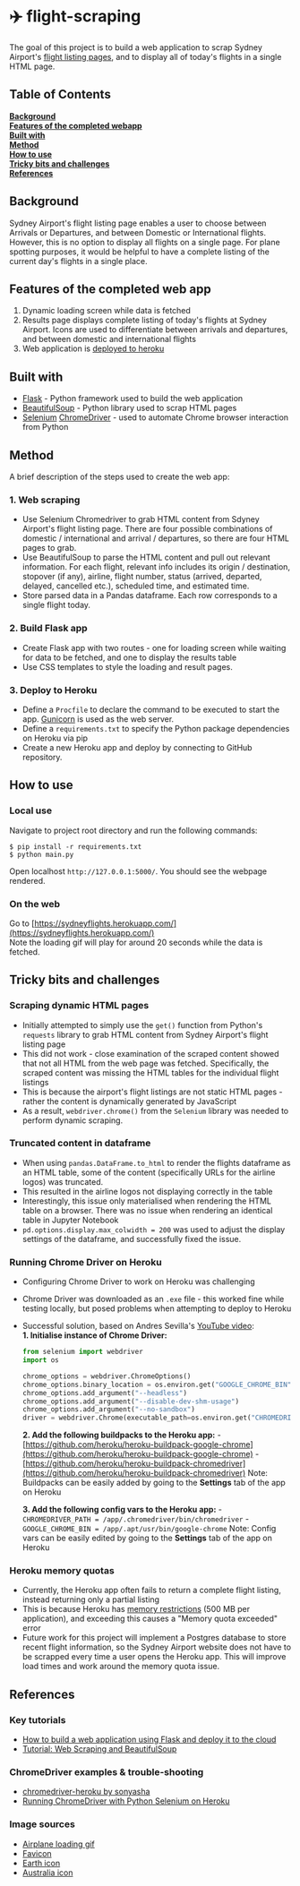 # :airplane: flight-scraping
The goal of this project is to build a web application to scrap Sydney Airport's [flight listing pages](https://www.sydneyairport.com.au/flights/), and to display all of today's flights in a single HTML page.

## Table of Contents
**[Background](#Background)**<br>
**[Features of the completed webapp](#Features-of-the-completed-web-app)**<br>
**[Built with](#Build-with)**<br>
**[Method](#Method)**<br>
**[How to use](#How-to-use)**<br>
**[Tricky bits and challenges](#Tricky-bits-and-challenges)**<br>
**[References](#References)**<br>

## Background
Sydney Airport's flight listing page enables a user to choose between Arrivals or Departures, and between Domestic or International flights. However, this is no option to display all flights on a single page. For plane spotting purposes, it would be helpful to have a complete listing of the current day's flights in a single place.


## Features of the completed web app
1. Dynamic loading screen while data is fetched
2. Results page displays complete listing of today's flights at Sydney Airport. Icons are used to differentiate between arrivals and departures, and between domestic and international flights
3. Web application is [deployed to heroku](https://sydneyflights.herokuapp.com/)


## Built with
- [Flask](https://flask.palletsprojects.com/en/1.0.x/) - Python framework used to build the web application
- [BeautifulSoup](https://www.crummy.com/software/BeautifulSoup/bs4/doc/) - Python library used to scrap HTML pages
- [Selenium](https://pypi.org/project/selenium/) [ChromeDriver](http://chromedriver.chromium.org/getting-started) - used to automate Chrome browser interaction from Python


## Method
A brief description of the steps used to create the web app:

### 1. Web scraping
- Use Selenium Chromedriver to grab HTML content from Sdyney Airport's flight listing page. There are four possible combinations of domestic / international and arrival / departures, so there are four HTML pages to grab.
- Use BeautifulSoup to parse the HTML content and pull out relevant information. For each flight, relevant info includes its origin / destination, stopover (if any), airline, flight number, status (arrived, departed, delayed, cancelled etc.), scheduled time, and estimated time.
- Store parsed data in a Pandas dataframe. Each row corresponds to a single flight today.

### 2. Build Flask app
- Create Flask app with two routes - one for loading screen while waiting for data to be fetched, and one to display the results table
- Use CSS templates to style the loading and result pages.

### 3. Deploy to Heroku
- Define a `Procfile` to declare the command to be executed to start the app. [Gunicorn](https://gunicorn.org/) is used as the web server.
- Define a `requirements.txt` to specify the Python package dependencies on Heroku via pip
- Create a new Heroku app and deploy by connecting to GitHub repository.


## How to use

### Local use
Navigate to project root directory and run the following commands:
```console
$ pip install -r requirements.txt
$ python main.py
```
Open localhost `http://127.0.0.1:5000/`. You should see the webpage rendered.

### On the web
Go to [https://sydneyflights.herokuapp.com/](https://sydneyflights.herokuapp.com/)  
Note the loading gif will play for around 20 seconds while the data is fetched.

## Tricky bits and challenges
### Scraping dynamic HTML pages
- Initially attempted to simply use the `get()` function from Python's `requests` library to grab HTML content from Sydney Airport's flight listing page
- This did not work - close examination of the scraped content showed that not all HTML from the web page was fetched. Specifically, the scraped content was missing the HTML tables for the individual flight listings
- This is because the airport's flight listings are not static HTML pages - rather the content is dynamically generated by JavaScript
- As a result, `webdriver.chrome()` from the `Selenium` library was needed to perform dynamic scraping.
 
### Truncated content in dataframe
- When using `pandas.DataFrame.to_html` to render the flights dataframe as an HTML table, some of the content (specifically URLs for the airline logos) was truncated.
- This resulted in the airline logos not displaying correctly in the table
- Interestingly, this issue only materialised when rendering the HTML table on a browser. There was no issue when rendering an identical table in Jupyter Notebook
- `pd.options.display.max_colwidth = 200` was used to adjust the display settings of the dataframe, and successfully fixed the issue.

### Running Chrome Driver on Heroku
- Configuring Chrome Driver to work on Heroku was challenging
- Chrome Driver was downloaded as an `.exe` file - this worked fine while testing locally, but posed problems when attempting to deploy to Heroku
- Successful solution, based on Andres Sevilla's [YouTube video](https://www.youtube.com/watch?v=Ven-pqwk3ec&fbclid=IwAR2zpRZK8rdvqgzsOPcwMZMzpp8N-hE6YlMcW-mQivaxy2u7iXmwCDe-Mcw):  
    **1. Initialise instance of Chrome Driver:**
    ```python
    from selenium import webdriver
    import os

    chrome_options = webdriver.ChromeOptions()
    chrome_options.binary_location = os.environ.get("GOOGLE_CHROME_BIN")
    chrome_options.add_argument("--headless")
    chrome_options.add_argument("--disable-dev-shm-usage")
    chrome_options.add_argument("--no-sandbox")
    driver = webdriver.Chrome(executable_path=os.environ.get("CHROMEDRIVER_PATH"), chrome_options=chrome_options)
    ```

    **2. Add the following buildpacks to the Heroku app:**
        - [https://github.com/heroku/heroku-buildpack-google-chrome](https://github.com/heroku/heroku-buildpack-google-chrome)
        - [https://github.com/heroku/heroku-buildpack-chromedriver](https://github.com/heroku/heroku-buildpack-chromedriver)
        Note: Buildpacks can be easily added by going to the **Settings** tab of the app on Heroku

    **3. Add the following config vars to the Heroku app:**
        - `CHROMEDRIVER_PATH = /app/.chromedriver/bin/chromedriver`
        - `GOOGLE_CHROME_BIN = /app/.apt/usr/bin/google-chrome`
        Note: Config vars can be easily edited by going to the **Settings** tab of the app on Heroku


### Heroku memory quotas
- Currently, the Heroku app often fails to return a complete flight listing, instead returning only a partial listing
- This is because Heroku has [memory restrictions](https://devcenter.heroku.com/articles/limits) (500 MB per application), and exceeding this causes a "Memory quota exceeded" error
- Future work for this project will implement a Postgres database to store recent flight information, so the Sydney Airport website does not have to be scrapped every time a user opens the Heroku app. This will improve load times and work around the memory quota issue.


## References

### Key tutorials
- [How to build a web application using Flask and deploy it to the cloud](https://www.freecodecamp.org/news/how-to-build-a-web-application-using-flask-and-deploy-it-to-the-cloud-3551c985e492/)
- [Tutorial: Web Scraping and BeautifulSoup](https://www.dataquest.io/blog/web-scraping-beautifulsoup/)

### ChromeDriver examples & trouble-shooting
- [chromedriver-heroku by sonyasha](https://github.com/sonyasha/chromedriver-heroku)
- [Running ChromeDriver with Python Selenium on Heroku](https://www.youtube.com/watch?v=Ven-pqwk3ec&fbclid=IwAR2zpRZK8rdvqgzsOPcwMZMzpp8N-hE6YlMcW-mQivaxy2u7iXmwCDe-Mcw)

### Image sources
- [Airplane loading gif](https://www.pinterest.se/pin/261631059581218212/)
- [Favicon](https://www.flaticon.com/free-icon/travel_201623)
- [Earth icon](https://www.flaticon.com/free-icon/worldwide_814513)
- [Australia icon](https://www.flaticon.com/free-icon/australia_297029)
